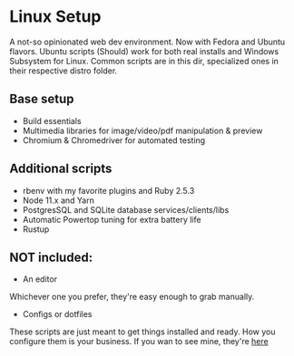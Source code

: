 # Linux Setup

A not-so opinionated web dev environment. Now with Fedora and Ubuntu flavors. Ubuntu scripts (Should) work for both real installs and Windows Subsystem for Linux. Common scripts are in this dir, specialized ones in their respective distro folder.

## Base setup

* Build essentials
* Multimedia libraries for image/video/pdf manipulation & preview
* Chromium & Chromedriver for automated testing

## Additional scripts

* rbenv with my favorite plugins and Ruby 2.5.3
* Node 11.x and Yarn
* PostgresSQL and SQLite database services/clients/libs
* Automatic Powertop tuning for extra battery life
* Rustup

## NOT included:

* An editor

Whichever one you prefer, they're easy enough to grab manually.

* Configs or dotfiles

These scripts are just meant to get things installed and ready. How you configure them is your business. If you wan to see mine, they're [here](https://github.com/macowie/dotfiles)